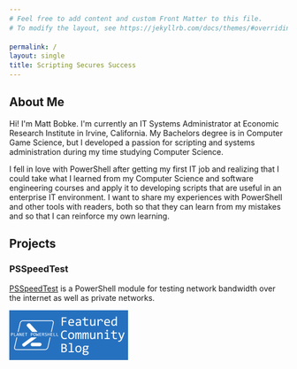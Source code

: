 ```yaml
---
# Feel free to add content and custom Front Matter to this file.
# To modify the layout, see https://jekyllrb.com/docs/themes/#overriding-theme-defaults

permalink: /
layout: single
title: Scripting Secures Success
---
```


## About Me

Hi! I'm Matt Bobke. I'm currently an IT Systems Administrator at Economic Research Institute in Irvine, California. My Bachelors degree is in Computer Game Science, but I developed a passion for scripting and systems administration during my time studying Computer Science.

I fell in love with PowerShell after getting my first IT job and realizing that I could take what I learned from my Computer Science and software engineering courses and apply it to developing scripts that are useful in an enterprise IT environment. I want to share my experiences with PowerShell and other tools with readers, both so that they can learn from my mistakes and so that I can reinforce my own learning.

## Projects

### PSSpeedTest

[PSSpeedTest](https://github.com/mcbobke/PSSpeedTest) is a PowerShell module for testing network bandwidth over the internet as well as private networks.

<a href='https://planetpowershell.com'><img src='/images/planetpowershell-featured-badge.png' /></a>

